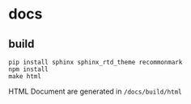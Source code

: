 # docs

## build

```
pip install sphinx sphinx_rtd_theme recommonmark
npm install
make html
```

HTML Document are generated in `/docs/build/html`
